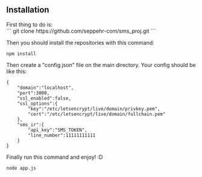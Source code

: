 <h2>Installation</h2>
First thing to do is: <br>
```
git clone https://github.com/seppehr-com/sms_proj.git
```

Then you should install the repositories with this command: <br>

```
npm install
```

Then create a "config.json" file on the main directory.
Your config should be like this:

```
{
    "domain":"localhost",
    "port":3000,
    "ssl_enabled":false,
    "ssl_options":{
        "key":"/etc/letsencrypt/live/domain/privkey.pem",
        "cert":"/etc/letsencrypt/live/domain/fullchain.pem"
    },
    "sms_ir":{
        "api_key":"SMS_TOKEN",
        "line_number":11111111111
    }
}
```

Finally run this command and enjoy! :D <br>

```
node app.js
```
